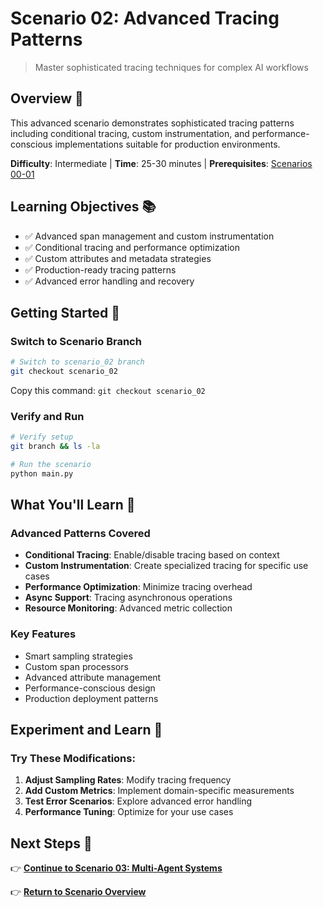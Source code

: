 # Scenario 02: Advanced Tracing Patterns

> Master sophisticated tracing techniques for complex AI workflows

## Overview 🎯

This advanced scenario demonstrates sophisticated tracing patterns including conditional tracing, custom instrumentation, and performance-conscious implementations suitable for production environments.

**Difficulty**: Intermediate | **Time**: 25-30 minutes | **Prerequisites**: [Scenarios 00-01](overview.md)

## Learning Objectives 📚

- ✅ Advanced span management and custom instrumentation
- ✅ Conditional tracing and performance optimization
- ✅ Custom attributes and metadata strategies
- ✅ Production-ready tracing patterns
- ✅ Advanced error handling and recovery

## Getting Started 🚀

### Switch to Scenario Branch

```bash
# Switch to scenario_02 branch
git checkout scenario_02
```

Copy this command: `git checkout scenario_02`

### Verify and Run

```bash
# Verify setup
git branch && ls -la

# Run the scenario  
python main.py
```

## What You'll Learn 🔑

### Advanced Patterns Covered
- **Conditional Tracing**: Enable/disable tracing based on context
- **Custom Instrumentation**: Create specialized tracing for specific use cases
- **Performance Optimization**: Minimize tracing overhead
- **Async Support**: Tracing asynchronous operations
- **Resource Monitoring**: Advanced metric collection

### Key Features
- Smart sampling strategies
- Custom span processors
- Advanced attribute management
- Performance-conscious design
- Production deployment patterns

## Experiment and Learn 🧪

### Try These Modifications:
1. **Adjust Sampling Rates**: Modify tracing frequency
2. **Add Custom Metrics**: Implement domain-specific measurements
3. **Test Error Scenarios**: Explore advanced error handling
4. **Performance Tuning**: Optimize for your use cases

## Next Steps 🎯

👉 **[Continue to Scenario 03: Multi-Agent Systems](scenario-03.md)**

👉 **[Return to Scenario Overview](overview.md)**